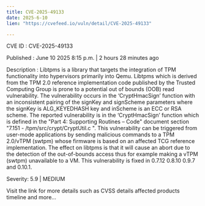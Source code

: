 ```yaml
---
title: CVE-2025-49133
date: 2025-6-10
lien: "https://cvefeed.io/vuln/detail/CVE-2025-49133"

---
```


CVE ID : CVE-2025-49133

Published :  June 10
2025
8:15 p.m. | 2 hours
28 minutes ago

Description : Libtpms is a library that targets the integration of TPM functionality into hypervisors
primarily into Qemu. Libtpms
which is derived from the TPM 2.0 reference implementation code published by the Trusted Computing Group
is prone to a potential out of bounds (OOB) read vulnerability. The vulnerability occurs in the ‘CryptHmacSign’ function with an inconsistent pairing of the signKey and signScheme parameters
where the signKey is ALG_KEYEDHASH key and inScheme is an ECC or RSA scheme. The reported vulnerability is in the ‘CryptHmacSign’ function
which is defined in the "Part 4: Supporting Routines – Code" document
section "7.151 - /tpm/src/crypt/CryptUtil.c ". This vulnerability can be triggered from user-mode applications by sending malicious commands to a TPM 2.0/vTPM (swtpm) whose firmware is based on an affected TCG reference implementation. The effect on libtpms is that it will cause an abort due to the detection of the out-of-bounds access
thus for example making a vTPM (swtpm) unavailable to a VM. This vulnerability is fixed in 0.7.12
0.8.10
0.9.7
and 0.10.1.

Severity: 5.9 | MEDIUM

Visit the link for more details
such as CVSS details
affected products
timeline
and more...
